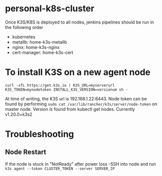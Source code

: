 # personal-k8s-cluster

Once K3S/K8S is deployed to all nodes, jenkins pipelines should be run in the following order

- kubernetes
- metallb: home-k3s-metallb
- nginx: home-k3s-nginx
- cert-manager: home-k3s-cert

# To install K3S on a new agent node

`curl -sfL https://get.k3s.io | K3S_URL=myserverurl K3S_TOKEN=mynodetoken INSTALL_K3S_VERSION=versionum sh -`

At time of writing, the K3S url is 192.168.1.22:6443. 
Node token can be found by performing `sudo cat /var/lib/rancher/k3s/server/node-token` on master node.
Version is found from kubectl get nodes. Currently v1.20.0+k3s2

# Troubleshooting

## Node Restart

If the node is stuck in "NotReady" after power loss
-SSH into node and run `k3s agent --token CLUSTER_TOKEN --server SERVER_IP`